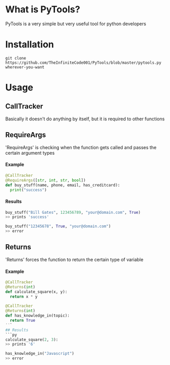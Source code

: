# What is PyTools?
PyTools is a very simple but very useful tool for python developers

# Installation
`git clone https://github.com/TheInfiniteCode001/PyTools/blob/master/pytools.py wherever-you-want`

# Usage
## CallTracker
Basically it doesn't do anything by itself, but it is required to other functions

## RequireArgs
'RequireArgs' is checking when the function gets called and passes the certain argument types
#### Example
```py
@CallTracker
@RequireArgs([str, int, str, bool])
def buy_stuff(name, phone, email, has_creditcard):
  print("success")
```
#### Results
```py
buy_stuff("Bill Gates", 123456789, "your@domain.com", True)
>> prints 'success'

buy_stuff("12345678", True, "your@domain.com")
>> error
```
## Returns
'Returns' forces the function to return the certain type of variable
#### Example
```py
@CallTracker
@Returns(int)
def calculate_square(x, y):
  return x * y
  
@CallTracker
@Returns(int)
def has_knowledge_in(topic):
  return True
˙˙`
## Results
```py
calculate_square(2, 3):
>> prints '6'

has_knowledge_in("Javascript")
>> error
```
```
